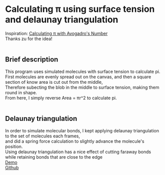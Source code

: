 <h1>Calculating π using surface tension and delaunay triangulation</h1>
Inspiration: <a target="_blank" href="https://www.youtube.com/watch?v=lmgCgzjlWO4">Calculating π with Avogadro's Number</a><br>
Thanks zu for the idea!<br>
<br>
<h2>Brief description</h2>
This program uses simulated molecules with surface tension to calculate pi.<br>
First molecules are evenly spread out on the canvas, and then a square section of know area is cut out from the middle,<br>
Therefore subecting the blob in the middle to surface tension, making them round in shape.<br>
From here, I simply reverse Area = πr^2 to calculate pi.<br>
<br>
<h2>Delaunay triangulation</h2>
In order to simulate molecular bonds, I kept applying delaunay triangulation to the set of molecules each frames,<br>
and did a spring force calculation to slightly advance the molecule's position.<br>
Using delaunay triangulation has a nice effect of cutting faraway bonds while retaining bonds that are close to the edge<br>
<a target="_blank" href="https://codepen.io/MartianLord/full/MWJGBbY">Demo</a><br>
<a target="_blank" href="https://github.com/martian17/surface-tension">Github</a><br>